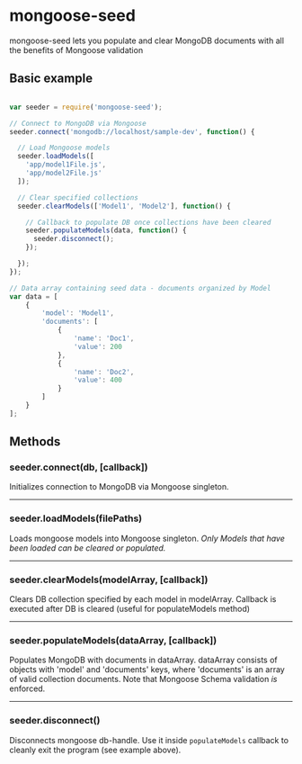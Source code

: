 # mongoose-seed

mongoose-seed lets you populate and clear MongoDB documents with all the benefits of Mongoose validation

## Basic example

```javascript

var seeder = require('mongoose-seed');

// Connect to MongoDB via Mongoose
seeder.connect('mongodb://localhost/sample-dev', function() {

  // Load Mongoose models
  seeder.loadModels([
    'app/model1File.js',
    'app/model2File.js'
  ]);

  // Clear specified collections
  seeder.clearModels(['Model1', 'Model2'], function() {

    // Callback to populate DB once collections have been cleared
    seeder.populateModels(data, function() {
      seeder.disconnect();
    });

  });
});

// Data array containing seed data - documents organized by Model
var data = [
	{
		'model': 'Model1',
		'documents': [
			{
				'name': 'Doc1',
				'value': 200
			},
			{
				'name': 'Doc2',
				'value': 400
			}
		]
	}
];
```

## Methods

### seeder.connect(db, [callback])

Initializes connection to MongoDB via Mongoose singleton.

---------------------------------------

### seeder.loadModels(filePaths)

Loads mongoose models into Mongoose singleton.  *Only Models that have been loaded can be cleared or populated.*

---------------------------------------

### seeder.clearModels(modelArray, [callback])

Clears DB collection specified by each model in modelArray.  Callback is executed after DB is cleared (useful for populateModels method)

---------------------------------------

### seeder.populateModels(dataArray, [callback])

Populates MongoDB with documents in dataArray.  dataArray consists of objects with 'model' and 'documents' keys, where 'documents' is an array of valid collection documents.  Note that Mongoose Schema validation *is* enforced.

---

### seeder.disconnect()

Disconnects mongoose db-handle. Use it inside `populateModels` callback to cleanly exit the program
(see example above).
